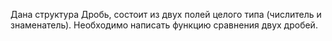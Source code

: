 Дана структура Дробь, состоит из двух полей целого типа (числитель и знаменатель). Необходимо написать функцию сравнения двух дробей.
